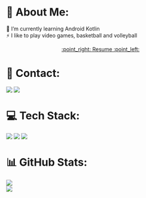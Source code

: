 # 💫 About Me:
🌱 I’m currently learning Android Kotlin<br>⚡ I like to play video games, basketball and volleyball 
<div align="center">
<a href="https://juansouza09.github.io/juansouzadeveloper/">:point_right: Resume :point_left:</a>
</div>

# 📧 Contact:

<a href="mailto:juuanpablo2004@gmail.com"><img src="https://img.shields.io/badge/Gmail-D14836?style=for-the-badge&logo=gmail&logoColor=white"/><a/>
<a href="https://www.linkedin.com/in/juansouza9/"><img src="https://img.shields.io/badge/LinkedIn-0077B5?style=for-the-badge&logo=linkedin&logoColor=white"/><a/>
<a/>

# 💻 Tech Stack:
<img src="https://img.shields.io/badge/Android-3DDC84?style=for-the-badge&logo=android&logoColor=white"/> <img src="https://img.shields.io/badge/Kotlin-0095D5?&style=for-the-badge&logo=kotlin&logoColor=white"/> <img src="https://img.shields.io/badge/GitHub-100000?style=for-the-badge&logo=github&logoColor=white"/>

# 📊 GitHub Stats:
![](https://github-readme-streak-stats.herokuapp.com/?user=kaiqueocanha&theme=default&hide_border=false)<br/>
[![](https://visitcount.itsvg.in/api?id=juansouza09&icon=0&color=0)](https://visitcount.itsvg.in)
